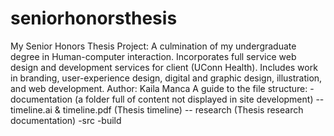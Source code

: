 # seniorhonorsthesis
My Senior Honors Thesis Project: A culmination of my undergraduate degree in Human-computer interaction. Incorporates full service web design and development services for client (UConn Health). Includes work in branding, user-experience design, digital and graphic design, illustration, and web development. Author: Kaila Manca
A guide to the file structure:
-documentation (a folder full of content not displayed in site development)
  -- timeline.ai & timeline.pdf (Thesis timeline) 
  -- research (Thesis research documentation)
-src
-build 
